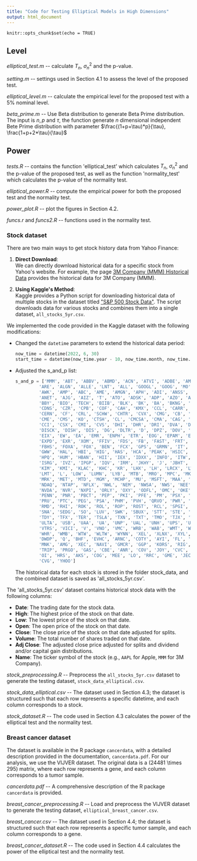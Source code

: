```yaml
---
title: "Code for Testing Elliptical Models in High Dimensions"
output: html_document
---
```


```{r setup, include=FALSE}
knitr::opts_chunk$set(echo = TRUE)
```

## Level


*elliptical_test.m* -- calculate $T_n$, $\sigma_n^2$ and the p-value.

*setting.m* -- settings used in Section 4.1 to assess the level of the proposed test.

*elliptical_level.m* -- calculate the empirical level for the proposed test with a 5% nominal level.

*beta_prime.m* -- Use Beta distribution to generate Beta Prime distribution. The input is $n, p$ and $\tau$, the function generate $n$ dimensional independent Bete Prime distribution with parameter $\frac{(1+p+\tau)*p}{\tau}, \frac{1+p+2*\tau}{\tau}$

## Power


*tests.R* -- contains the function 'elliptical_test' which calculates $T_n$, $\sigma_n^2$ and the p-value of the proposed test, as well as the function 'normality_test' which calculates the p-value of the normality test.

*elliptical_power.R* -- compute the empirical power for both the proposed test and the normality test.

*power_plot.R* -- plot the figures in Section 4.2.

*funcs.r* and *funcs2.R* -- functions used in the normality test.

### Stock dataset
There are two main ways to get stock history data from Yahoo Finance:

1. **Direct Download**:  
   We can directly download historical data for a specific stock from Yahoo's website. For example, the page [3M Company (MMM) Historical Data](https://finance.yahoo.com/quote/MMM/history/) provides the historical data for 3M Company (MMM).

2. **Using Kaggle's Method**:  
   Kaggle provides a Python script for downloading historical data of multiple stocks in the dataset titled ["S&P 500 Stock Data"](https://www.kaggle.com/datasets/camnugent/sandp500/data?select=getSandP.py). The script downloads data for various stocks and combines them into a single dataset, `all_stocks_5yr.csv`.
   
We implemented the code provided in the Kaggle dataset with the following modifications:

- Changed the `datetime` parameters to extend the historical data period:
  ```python
  now_time = datetime(2022, 6, 30)
  start_time = datetime(now_time.year - 10, now_time.month, now_time.day - 3)
  ```
- Adjusted the s_and_p list:
  ```python
  s_and_p = ['MMM', 'ABT', 'ABBV', 'ABMD', 'ACN', 'ATVI', 'ADBE', 'AMD', 'AAP', 'AES', 'AFL', 'A', 'APD', 'AKAM', 'ALK', 'ALB', 
		   'ARE', 'ALGN', 'ALLE', 'LNT', 'ALL', 'GOOGL', 'GOOG', 'MO', 'AMZN', 'AMCR', 'AEE', 'AAL', 'AEP', 'AXP', 'AIG', 'AMT',
		   'AWK', 'AMP', 'ABC', 'AME', 'AMGN', 'APH', 'ADI', 'ANSS', 'ANTM', 'AON', 'AOS', 'APA', 'AAPL', 'AMAT', 'APTV', 'ADM',
		   'ANET', 'AJG', 'AIZ', 'T', 'ATO', 'ADSK', 'ADP', 'AZO', 'AVB', 'AVY', 'BKR', 'BALL', 'BLL', 'BAC', 'BBWI', 'BAX', 'BDX', 'BRK.B',
		   'BBY', 'BIO', 'TECH', 'BIIB', 'BLK', 'BK', 'BA', 'BKNG', 'BWA', 'BXP', 'BSX', 'BMY', 'AVGO', 'BR', 'BRO', 'BF.B', 'CHRW',
		   'CDNS', 'CZR', 'CPB', 'COF', 'CAH', 'KMX', 'CCL', 'CARR', 'CTLT', 'CAT', 'CBOE', 'CBRE', 'CDW', 'CE', 'CNC', 'CNP', 'CDAY',
		   'CERN', 'CF', 'CRL', 'SCHW', 'CHTR', 'CVX', 'CMG', 'CB', 'CHD', 'CI', 'CINF', 'CTAS', 'CSCO', 'C', 'CFG', 'CTXS', 'CLX',
		   'CME', 'CMS', 'KO', 'CTSH', 'CL', 'CMCSA', 'CMA', 'CAG', 'COP', 'ED', 'STZ', 'CEG', 'COO', 'CPRT', 'GLW', 'CTVA', 'COST', 'CTRA',
		   'CCI', 'CSX', 'CMI', 'CVS', 'DHI', 'DHR', 'DRI', 'DVA', 'DE', 'DAL', 'XRAY', 'DVN', 'DXCM', 'FANG', 'DLR', 'DFS', 'DISCA',
		   'DISCK', 'DISH', 'DIS', 'DG', 'DLTR', 'D', 'DPZ', 'DOV', 'DOW', 'DTE', 'DUK', 'DRE', 'DD', 'DXC', 'EMN', 'ETN', 'EBAY', 'ECL',
		   'EIX', 'EW', 'EA', 'EMR', 'ENPH', 'ETR', 'EOG', 'EPAM', 'EFX', 'EQIX', 'EQR', 'ESS', 'EL', 'ETSY', 'EVRG', 'ES', 'RE', 'EXC', 'EXPE',
		   'EXPD', 'EXR', 'XOM', 'FFIV', 'FDS', 'FB', 'FAST', 'FRT', 'FDX', 'FIS', 'FITB', 'FE', 'FRC', 'FISV', 'FLT', 'FMC', 'F', 'FTNT', 'FTV',
		   'FBHS', 'FOXA', 'FOX', 'BEN', 'FCX', 'GPS', 'GRMN', 'IT', 'GNRC', 'GD', 'GE', 'GIS', 'GM', 'GPC', 'GILD', 'GL', 'GPN', 'GS',
		   'GWW', 'HAL', 'HBI', 'HIG', 'HAS', 'HCA', 'PEAK', 'HSIC', 'HSY', 'HES', 'HPE', 'HLT', 'HOLX', 'HD', 'HON', 'HRL', 'HST', 'HWM',
		   'HPQ', 'HUM', 'HBAN', 'HII', 'IEX', 'IDXX', 'INFO', 'ITW', 'ILMN', 'INCY', 'IR', 'INTC', 'ICE', 'IBM', 'IP', 'IPG', 'IFF', 'INTU',
		   'ISRG', 'IVZ', 'IPGP', 'IQV', 'IRM', 'JKHY', 'J', 'JBHT', 'SJM', 'JNJ', 'JCI', 'JPM', 'JNPR', 'KSU', 'K', 'KEY', 'KEYS', 'KMB',
		   'KIM', 'KMI', 'KLAC', 'KHC', 'KR', 'LHX', 'LH', 'LRCX', 'LW', 'LVS', 'LEG', 'LDOS', 'LEN', 'LLY', 'LNC', 'LIN', 'LYV', 'LKQ', 
		   'LMT', 'L', 'LOW', 'LUMN', 'LYB', 'MTB', 'MRO', 'MPC', 'MKTX', 'MAR', 'MMC', 'MLM', 'MAS', 'MA', 'MTCH', 'MKC', 'MCD', 'MCK', 'MDT',
		   'MRK', 'MET', 'MTD', 'MGM', 'MCHP', 'MU', 'MSFT', 'MAA', 'MRNA', 'MHK', 'MOH', 'TAP', 'MDLZ', 'MPWR', 'MNST', 'MCO', 'MS', 'MOS', 'MSI', 'MSCI',
		   'NDAQ', 'NTAP', 'NFLX', 'NWL', 'NEM', 'NWSA', 'NWS', 'NEE', 'NLSN', 'NKE', 'NI', 'NDSN', 'NSC', 'NTRS', 'NOC', 'NLOK', 'NCLH', 'NRG', 'NUE',
		   'NVDA', 'NVR', 'NXPI', 'ORLY', 'OXY', 'ODFL', 'OMC', 'OKE', 'ORCL', 'OGN', 'OTIS', 'PCAR', 'PKG', 'PH', 'PAYX', 'PAYC', 'PYPL', 
		   'PENN', 'PNR', 'PBCT', 'PEP', 'PKI', 'PFE', 'PM', 'PSX', 'PNW', 'PXD', 'PNC', 'POOL', 'PPG', 'PPL', 'PFG', 'PG', 'PGR', 'PLD', 
		   'PRU', 'PTC', 'PEG', 'PSA', 'PHM', 'PVH', 'QRVO', 'PWR', 'QCOM', 'DGX', 'RL', 'RJF', 'RTX', 'O', 'REG', 'REGN', 'RF', 'RSG', 
		   'RMD', 'RHI', 'ROK', 'ROL', 'ROP', 'ROST', 'RCL', 'SPGI', 'CRM', 'SBAC', 'SLB', 'STX', 'SEE', 'SRE', 'NOW', 'SHW', 'SBNY', 'SPG', 'SWKS',
		   'SNA', 'SEDG', 'SO', 'LUV', 'SWK', 'SBUX', 'STT', 'STE', 'SYK', 'SIVB', 'SYF', 'SNPS', 'SYY', 'TMUS', 'TROW', 'TTWO', 'TPR', 'TGT', 'TEL',
		   'TDY', 'TFX', 'TER', 'TSLA', 'TXN', 'TXT', 'TMO', 'TJX', 'TSCO', 'TT', 'TDG', 'TRV', 'TRMB', 'TFC', 'TWTR', 'TYL', 'TSN', 'UDR',
		   'ULTA', 'USB', 'UAA', 'UA', 'UNP', 'UAL', 'UNH', 'UPS', 'URI', 'UHS', 'VLO', 'VTR', 'VRSN', 'VRSK', 'VZ', 'VRTX', 'VFC', 'VIAC', 
		   'VTRS', 'VICI', 'V', 'VNO', 'VMC', 'WRB', 'WAB', 'WMT', 'WBD', 'WBA', 'DIS', 'WM', 'WAT', 'WEC', 'WFC', 'WELL', 'WST', 'WDC', 'WU', 'WRK', 'WY', 
		   'WHR', 'WMB', 'WTW', 'WLTW', 'WYNN', 'XEL', 'XLNX', 'XYL', 'YUM', 'ZBRA', 'ZBH', 'ZION', 'ZTS', 'CPT', 'VNT', 'MXIM', 'WCG', 'HFC', 'NKTR',
		   'DWDP', 'Q', 'BHF', 'EVHC', 'ARNC', 'COTY', 'AYI', 'FL', 'CXO', 'CSRA', 'CMCSK', 'SIG', 'CPGX', 'BXLT', 'SLG', 'ENDP', 'LVLT',
		   'MNK', 'AMG', 'XEC', 'NAVI', 'GMCR', 'GGP', 'KORS', 'RIG', 'MAC', 'DLPH', 'PETM', 'KRFT', 'ADT', 'ESV', 'ALXN', 'FOSL', 'WPX',
		   'TRIP', 'PRGO', 'GAS', 'CBE', 'ANR', 'COV', 'JOY', 'CVC', 'NFX', 'TYC', 'QEP', 'HP', 'MJN', 'CLF', 'SAI', 'PCLN', 'ARG', 'FTI'
		   'OI', 'HRS', 'AKS', 'COG', 'MEE', 'LO', 'RRC', 'GME', 'JEC', 'TDC', 'TSO', 'LUK', 'KFT', 'ESRX', 'SBL', 'AYE', 'ABK', 'JDSU',
		   'CVG', 'YHOO']
  ```
  The historical data for each stock is stored in the folder stock_data, and the combined dataset is saved as 'all_stocks_5yr.csv'.

The 'all_stocks_5yr.csv' dataset contains historical stock data with the following columns:
- **Date**: The trading date for the stock data.
- **High**: The highest price of the stock on that date.
- **Low**: The lowest price of the stock on that date.
- **Open**: The open price of the stock on that date.
- **Close**: The close price of the stock on that date adjusted for splits.
- **Volume**: The total number of shares traded on that date.
- **Adj Close**: The adjusted close price adjusted for splits and dividend and/or capital gain distributions.
- **Name**: The ticker symbol of the stock (e.g., `AAPL` for Apple, `MMM` for 3M Company).

  
*stock_preprocessing.R* -- Preprocess the `all_stocks_5yr.csv` dataset to generate the testing dataset, `stock_data_elliptical.csv`.

*stock_data_elliptical.csv* -- The dataset used in Section 4.3; the dataset is structured such that each row represents a specific datetime, and each column corresponds to a stock.

*stock_dataset.R* -- The code used in Section 4.3 calculates the power of the elliptical test and the normality test.


### Breast cancer dataset
The dataset is available in the R package `cancerdata`, with a detailed description provided in the documentation, `cancerdata.pdf`. For our analysis, we use the VIJVER dataset. The original data is a \(24481 \times 295\) matrix, where each row represents a gene, and each column corresponds to a tumor sample.

*cancerdata.pdf* -- A comprehensive description of the R package `cancerdata` is provided.

*breast_cancer_preprocessing.R* -- Load and preprocess the VIJVER dataset to generate the testing dataset, `elliptical_breast_cancer.csv`.

*breast_cancer.csv* -- The dataset used in Section 4.4; the dataset is structured such that each row represents a specific tumor sample, and each column corresponds to a gene.

*breast_cancer_dataset.R* -- The code used in Section 4.4 calculates the power of the elliptical test and the normality test.

